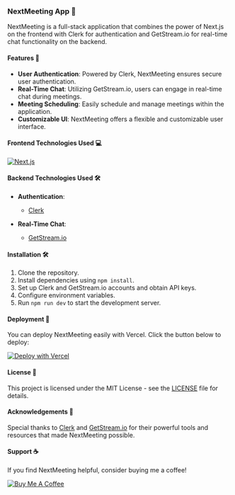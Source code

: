 ### NextMeeting App 📅

NextMeeting is a full-stack application that combines the power of Next.js on the frontend with Clerk for authentication and GetStream.io for real-time chat functionality on the backend.

#### Features 🚀

- **User Authentication**: Powered by Clerk, NextMeeting ensures secure user authentication.
- **Real-Time Chat**: Utilizing GetStream.io, users can engage in real-time chat during meetings.
- **Meeting Scheduling**: Easily schedule and manage meetings within the application.
- **Customizable UI**: NextMeeting offers a flexible and customizable user interface.

#### Frontend Technologies Used 💻

[![Next.js](https://assets.vercel.com/image/upload/v1538361091/repositories/next-js/next-js.png)](https://nextjs.org/)

#### Backend Technologies Used 🛠️

- **Authentication**:
  - [Clerk](https://clerk.dev/)

- **Real-Time Chat**:
  - [GetStream.io](https://getstream.io/)

#### Installation 🛠️

1. Clone the repository.
2. Install dependencies using `npm install`.
3. Set up Clerk and GetStream.io accounts and obtain API keys.
4. Configure environment variables.
5. Run `npm run dev` to start the development server.

#### Deployment 🚀

You can deploy NextMeeting easily with Vercel. Click the button below to deploy:

[![Deploy with Vercel](https://vercel.com/button)](https://vercel.com/import/project?template=https://github.com/your-repository)

#### License 📝

This project is licensed under the MIT License - see the [LICENSE](LICENSE) file for details.

#### Acknowledgements 🙏

Special thanks to [Clerk](https://clerk.dev/) and [GetStream.io](https://getstream.io/) for their powerful tools and resources that made NextMeeting possible.

#### Support ☕

If you find NextMeeting helpful, consider buying me a coffee!

[![Buy Me A Coffee](https://www.buymeacoffee.com/assets/img/guidelines/download-assets-sm-2.svg)](https://www.buymeacoffee.com/raghuvaranl)
